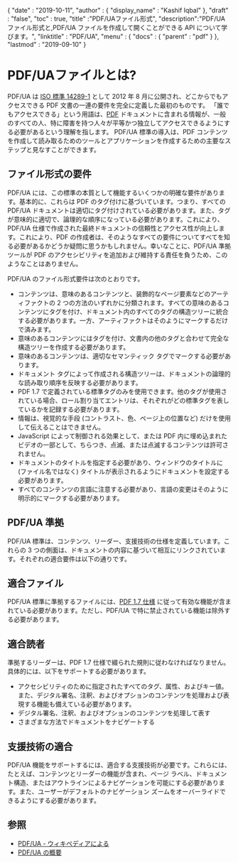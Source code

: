 {
  "date" : "2019-10-11",
  "author" : {
    "display_name" : "Kashif Iqbal"
},
  "draft" : "false",
  "toc" : true,
  "title" :"PDF/UAファイル形式",
  "description":"PDF/UA ファイル形式と,PDF/UA ファイルを作成して開くことができる API について学びます。",
  "linktitle" : "PDF/UA",
  "menu" : {
    "docs" : {
      "parent" : "pdf"
}
},
  "lastmod" : "2019-09-10"
}

# PDF/UAファイルとは? #

PDF/UA は [ISO 標準 14289-1](https://en.wikipedia.org/wiki/ISO_14289) として 2012 年 8 月に公開され、どこからでもアクセスできる PDF 文書の一連の要件を完全に定義した最初のものです。 「誰でもアクセスできる」という用語は、[PDF](/pdf/) ドキュメントに含まれる情報が、一般のすべての人、特に障害を持つ人々が平等かつ独立してアクセスできるようにする必要があるという理解を指します。 PDF/UA 標準の導入は、PDF コンテンツを作成して読み取るためのツールとアプリケーションを作成するための主要なステップと見なすことができます。

## ファイル形式の要件 ##

PDF/UA には、この標準の本質として機能するいくつかの明確な要件があります。基本的に、これらは PDF のタグ付けに基づいています。つまり、すべての PDF/UA ドキュメントは適切にタグ付けされている必要があります。また、タグが意味的に適切で、論理的な順序になっている必要があります。これにより、PDF/UA 仕様で作成された最終ドキュメントの信頼性とアクセス性が向上します。これにより、PDF の作成者は、そのようなすべての要件についてすべてを知る必要があるかどうか疑問に思うかもしれません。幸いなことに、PDF/UA 準拠ツールが PDF のアクセシビリティを追加および維持する責任を負うため、このようなことはありません。

PDF/UA のファイル形式要件は次のとおりです。

* コンテンツは、意味のあるコンテンツと、装飾的なページ要素などのアーティファクトの 2 つの方法のいずれかに分類されます。すべての意味のあるコンテンツにタグを付け、ドキュメント内のすべてのタグの構造ツリーに統合する必要があります。一方、アーティファクトはそのようにマークするだけで済みます。
* 意味のあるコンテンツにはタグを付け、文書内の他のタグと合わせて完全な構造ツリーを作成する必要があります。
* 意味のあるコンテンツは、適切なセマンティック タグでマークする必要があります。
* ドキュメント タグによって作成される構造ツリーは、ドキュメントの論理的な読み取り順序を反映する必要があります。
* PDF 1.7 で定義されている標準タグのみを使用できます。他のタグが使用されている場合、ロール割り当てエントリは、それぞれがどの標準タグを表しているかを記録する必要があります。
* 情報は、視覚的な手段 (コントラスト、色、ページ上の位置など) だけを使用して伝えることはできません。
* JavaScript によって制御される効果として、または PDF 内に埋め込まれたビデオの一部として、ちらつき、点滅、または点滅するコンテンツは許可されません。
* ドキュメントのタイトルを指定する必要があり、ウィンドウのタイトルに (ファイル名ではなく) タイトルが表示されるようにドキュメントを設定する必要があります。
* すべてのコンテンツの言語に注意する必要があり、言語の変更はそのように明示的にマークする必要があります。

## PDF/UA 準拠 ##

PDF/UA 標準は、コンテンツ、リーダー、支援技術の仕様を定義しています。これらの 3 つの側面は、ドキュメントの内容に基づいて相互にリンクされています。それぞれの適合要件は以下の通りです。

## 適合ファイル ##

PDF/UA 標準に準拠するファイルには、[PDF 1.7 仕様](http://www.adobe.com/go/pdfreference) に従って有効な機能が含まれている必要があります。ただし、PDF/UA で特に禁止されている機能は除外する必要があります。

## 適合読者 ##

準拠するリーダーは、PDF 1.7 仕様で綴られた規則に従わなければなりません。具体的には、以下をサポートする必要があります。

* アクセシビリティのために指定されたすべてのタグ、属性、およびキー値。また、デジタル署名、注釈、およびオプションのコンテンツを処理および表現する機能も備えている必要があります。
* デジタル署名、注釈、およびオプションのコンテンツを処理して表す
* さまざまな方法でドキュメントをナビゲートする

## 支援技術の適合 ##

PDF/UA 機能をサポートするには、適合する支援技術が必要です。これらには、たとえば、コンテンツとリーダーの機能が含まれ、ページ ラベル、ドキュメント構造、またはアウトラインによるナビゲーションを可能にする必要があります。また、ユーザーがデフォルトのナビゲーション ズームをオーバーライドできるようにする必要があります。

## 参照 ##

* [PDF/UA - ウィキペディアによる](https://en.wikipedia.org/wiki/PDF/UA)
* [PDF/UA の概要](http://www.pdfa.org/publication/pdfua-in-a-nutshell/)

